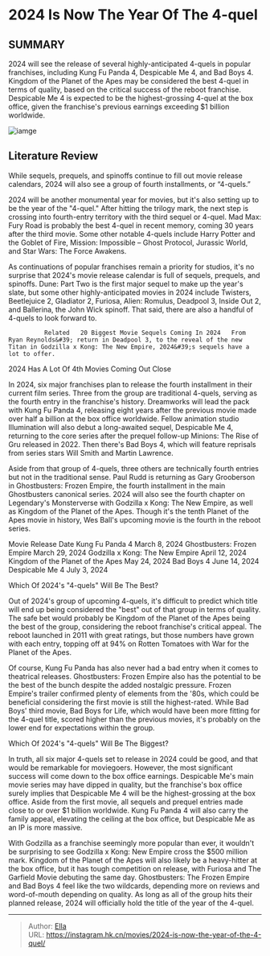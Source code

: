 # 2024 Is Now The Year Of The 4-quel


## SUMMARY 



  2024 will see the release of several highly-anticipated 4-quels in popular franchises, including Kung Fu Panda 4, Despicable Me 4, and Bad Boys 4.   Kingdom of the Planet of the Apes may be considered the best 4-quel in terms of quality, based on the critical success of the reboot franchise.   Despicable Me 4 is expected to be the highest-grossing 4-quel at the box office, given the franchise&#39;s previous earnings exceeding $1 billion worldwide.  

![iamge](https://static1.srcdn.com/wordpress/wp-content/uploads/2023/12/2024-is-now-the-year-of-the-4-quel.jpg)

## Literature Review
While sequels, prequels, and spinoffs continue to fill out movie release calendars, 2024 will also see a group of fourth installments, or “4-quels.”




2024 will be another monumental year for movies, but it&#39;s also setting up to be the year of the &#34;4-quel.&#34; After hitting the trilogy mark, the next step is crossing into fourth-entry territory with the third sequel or 4-quel. Mad Max: Fury Road is probably the best 4-quel in recent memory, coming 30 years after the third movie. Some other notable 4-quels include Harry Potter and the Goblet of Fire, Mission: Impossible – Ghost Protocol, Jurassic World, and Star Wars: The Force Awakens.




As continuations of popular franchises remain a priority for studios, it&#39;s no surprise that 2024&#39;s movie release calendar is full of sequels, prequels, and spinoffs. Dune: Part Two is the first major sequel to make up the year&#39;s slate, but some other highly-anticipated movies in 2024 include Twisters, Beetlejuice 2, Gladiator 2, Furiosa, Alien: Romulus, Deadpool 3, Inside Out 2, and Ballerina, the John Wick spinoff. That said, there are also a handful of 4-quels to look forward to.

              Related   20 Biggest Movie Sequels Coming In 2024   From Ryan Reynolds&#39; return in Deadpool 3, to the reveal of the new Titan in Godzilla x Kong: The New Empire, 2024&#39;s sequels have a lot to offer.    


 2024 Has A Lot Of 4th Movies Coming Out 
   Close     

In 2024, six major franchises plan to release the fourth installment in their current film series. Three from the group are traditional 4-quels, serving as the fourth entry in the franchise&#39;s history. Dreamworks will lead the pack with Kung Fu Panda 4, releasing eight years after the previous movie made over half a billion at the box office worldwide. Fellow animation studio Illumination will also debut a long-awaited sequel, Despicable Me 4, returning to the core series after the prequel follow-up Minions: The Rise of Gru released in 2022. Then there&#39;s Bad Boys 4, which will feature reprisals from series stars Will Smith and Martin Lawrence.




Aside from that group of 4-quels, three others are technically fourth entries but not in the traditional sense. Paul Rudd is returning as Gary Grooberson in Ghostbusters: Frozen Empire, the fourth installment in the main Ghostbusters canonical series. 2024 will also see the fourth chapter on Legendary&#39;s Monsterverse with Godzilla x Kong: The New Empire, as well as Kingdom of the Planet of the Apes. Though it&#39;s the tenth Planet of the Apes movie in history, Wes Ball&#39;s upcoming movie is the fourth in the reboot series.

 Movie  Release Date   Kung Fu Panda 4  March 8, 2024   Ghostbusters: Frozen Empire  March 29, 2024   Godzilla x Kong: The New Empire  April 12, 2024   Kingdom of the Planet of the Apes  May 24, 2024   Bad Boys 4  June 14, 2024   Despicable Me 4  July 3, 2024   








 Which Of 2024&#39;s &#34;4-quels&#34; Will Be The Best? 
          

Out of 2024&#39;s group of upcoming 4-quels, it&#39;s difficult to predict which title will end up being considered the &#34;best&#34; out of that group in terms of quality. The safe bet would probably be Kingdom of the Planet of the Apes being the best of the group, considering the reboot franchise&#39;s critical appeal. The reboot launched in 2011 with great ratings, but those numbers have grown with each entry, topping off at 94% on Rotten Tomatoes with War for the Planet of the Apes.

Of course, Kung Fu Panda has also never had a bad entry when it comes to theatrical releases. Ghostbusters: Frozen Empire also has the potential to be the best of the bunch despite the added nostalgic pressure. Frozen Empire&#39;s trailer confirmed plenty of elements from the &#39;80s, which could be beneficial considering the first movie is still the highest-rated. While Bad Boys&#39; third movie, Bad Boys for Life, which would have been more fitting for the 4-quel title, scored higher than the previous movies, it&#39;s probably on the lower end for expectations within the group.






 Which Of 2024&#39;s &#34;4-quels&#34; Will Be The Biggest? 
          

In truth, all six major 4-quels set to release in 2024 could be good, and that would be remarkable for moviegoers. However, the most significant success will come down to the box office earnings. Despicable Me&#39;s main movie series may have dipped in quality, but the franchise&#39;s box office surely implies that Despicable Me 4 will be the highest-grossing at the box office. Aside from the first movie, all sequels and prequel entries made close to or over $1 billion worldwide. Kung Fu Panda 4 will also carry the family appeal, elevating the ceiling at the box office, but Despicable Me as an IP is more massive.

With Godzilla as a franchise seemingly more popular than ever, it wouldn&#39;t be surprising to see Godzilla x Kong: New Empire cross the $500 million mark. Kingdom of the Planet of the Apes will also likely be a heavy-hitter at the box office, but it has tough competition on release, with Furiosa and The Garfield Movie debuting the same day. Ghostbusters: The Frozen Empire and Bad Boys 4 feel like the two wildcards, depending more on reviews and word-of-mouth depending on quality. As long as all of the group hits their planned release, 2024 will officially hold the title of the year of the 4-quel.






---

> Author: [Ella](https://instagram.hk.cn/)  
> URL: https://instagram.hk.cn/movies/2024-is-now-the-year-of-the-4-quel/  

